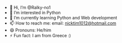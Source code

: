 - 👋 Hi, I’m @Ralky-no1
- 👀 I’m interested in Python 
- 🌱 I’m currently learning Python and Web development
- 📫 How to reach me: email: nicktim1012@hotmail.com
- 😄 Pronouns: He/him
- ⚡ Fun fact: I am from Greece :)

<!---
Familiar with:
  turtle
  tkinter
  flask
  selenium web browser
  pandas
  Bootstrap 4
  Apis
--->
